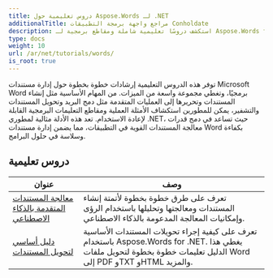 ```yaml
---
title: دروس تعليمية حول Aspose.Words لـ .NET
additionalTitle: مراجع واجهة برمجة التطبيقات Conholdate
description: استكشف دروسًا تعليمية شاملة ومقاطع برمجية لـ Aspose.Words for .NET! بدءًا من الأساسيات المناسبة للمبتدئين وحتى الميزات المتقدمة، قم بتوفير تعليمات خطوة بخطوة.
type: docs
weight: 10
url: /ar/net/tutorials/words/
is_root: true
---
```


توفر هذه الدروس التعليمية إرشادات خطوة بخطوة حول إدارة مستندات Microsoft Word برمجيًا، وتغطي مجموعة واسعة من الميزات. من المهام الأساسية مثل إنشاء المستندات وتحريرها إلى العمليات المتقدمة مثل دمج البريد وتحويل المستندات والتشفير، يمكن للمطورين استكشاف الأمثلة العملية ومقاطع التعليمات البرمجية القابلة لإعادة الاستخدام. تعد هذه الأدلة مثالية لمطوري .NET، حيث تساعد في دمج قدرات معالجة المستندات القوية في التطبيقات، مما يضمن إدارة مستندات Word بكفاءة وسلاسة في حلول البرامج.

## دروس تعليمية
| عنوان | وصف |
| --- | --- | 
| [معالجة المستندات المتقدمة بالذكاء الاصطناعي](./advanced-ai-document-processing/) | تعرف على طرق خطوة بخطوة لأتمتة إنشاء المستندات ومعالجتها وتحليلها باستخدام الرؤى وإمكانيات المعالجة المدعومة بالذكاء الاصطناعي. |
| [دليل أساسي لتحويل المستندات](./essential-guide-document-conversions/) | تعرف على كيفية إجراء تحويلات المستندات الأساسية باستخدام Aspose.Words for .NET. يغطي هذا الدليل تعليمات خطوة بخطوة لتحويل ملفات Word إلى PDF وTXT وHTML والمزيد. | 
